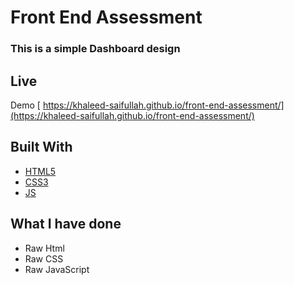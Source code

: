 # Front End Assessment

### This is a simple Dashboard design

## Live

Demo [ https://khaleed-saifullah.github.io/front-end-assessment/](https://khaleed-saifullah.github.io/front-end-assessment/)

## Built With

-   [HTML5](https://developer.mozilla.org/en-US/docs/Web/Guide/HTML/HTML5)
-   [CSS3](https://developer.mozilla.org/en-US/docs/Web/CSS/CSS3)
-   [JS](https://developer.mozilla.org/en-US/docs/Web/JavaScript)

## What I have done

-   Raw Html
-   Raw CSS
-   Raw JavaScript
